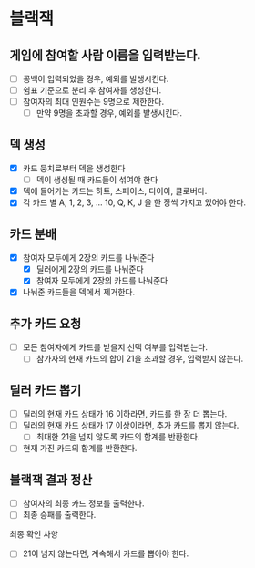 # 블랙잭

## 게임에 참여할 사람 이름을 입력받는다.

- [ ] 공백이 입력되었을 경우, 예외를 발생시킨다.
- [ ] 쉼표 기준으로 분리 후 참여자를 생성한다.
- [ ] 참여자의 최대 인원수는 9명으로 제한한다.
    - [ ] 만약 9명을 초과할 경우, 예외를 발생시킨다.

## 덱 생성

- [x] 카드 뭉치로부터 덱을 생성한다
    - [ ] 덱이 생성될 때 카드들이 섞여야 한다
- [x] 덱에 들어가는 카드는 하트, 스페이스, 다이아, 클로버다.
- [x] 각 카드 별 A, 1, 2, 3, ... 10, Q, K, J 을 한 장씩 가지고 있어야 한다.

## 카드 분배

- [x] 참여자 모두에게 2장의 카드를 나눠준다
    - [x] 딜러에게 2장의 카드를 나눠준다
    - [x] 참여자 모두에게 2장의 카드를 나눠준다
- [x] 나눠준 카드들을 덱에서 제거한다.

## 추가 카드 요청

- [ ] 모든 참여자에게 카드를 받을지 선택 여부를 입력받는다.
    - [ ] 참가자의 현재 카드의 합이 21을 초과할 경우, 입력받지 않는다.

## 딜러 카드 뽑기

- [ ] 딜러의 현재 카드 상태가 16 이하라면, 카드를 한 장 더 뽑는다.
- [ ] 딜러의 현재 카드 상태가 17 이상이라면, 추가 카드를 뽑지 않는다.
    - [ ] 최대한 21을 넘지 않도록 카드의 합계를 반환한다.
- [ ] 현재 가진 카드의 합계를 반환한다.

## 블랙잭 결과 정산

- [ ] 참여자의 최종 카드 정보를 출력한다.
- [ ] 최종 승패를 출력한다.

최종 확인 사항

- [ ] 21이 넘지 않는다면, 계속해서 카드를 뽑아야 한다.